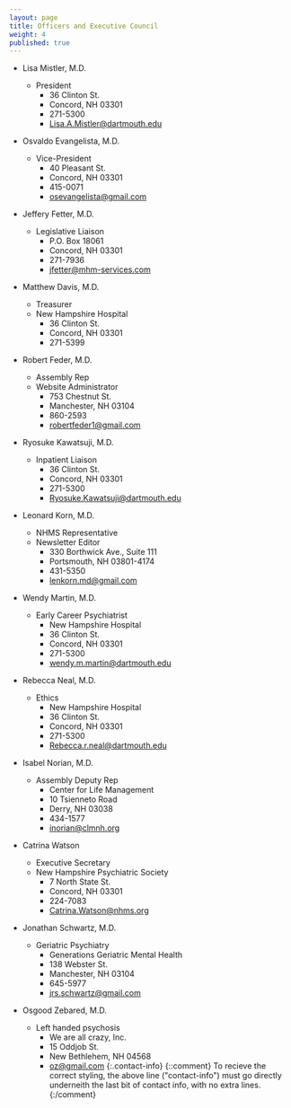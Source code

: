 ```yaml
---
layout: page
title: Officers and Executive Council
weight: 4
published: true
---
```


* Lisa Mistler, M.D.
  * President
    * 36 Clinton St.
    * Concord, NH 03301
    * 271-5300
    * <Lisa.A.Mistler@dartmouth.edu>

* Osvaldo Evangelista, M.D.
  * Vice-President
    * 40 Pleasant St.
    * Concord, NH 03301
    * 415-0071
    * <osevangelista@gmail.com>

* Jeffery Fetter, M.D.
  * Legislative Liaison
    * P.O. Box 18061
    * Concord, NH 03301
    * 271-7936
    * <jfetter@mhm-services.com>

* Matthew Davis, M.D.
  * Treasurer
  * New Hampshire Hospital
    * 36 Clinton St.
    * Concord, NH 03301
    * 271-5399

* Robert Feder, M.D.
  * Assembly Rep
  * Website Administrator
    * 753 Chestnut St.
    * Manchester, NH 03104
    * 860-2593
    * <robertfeder1@gmail.com>

* Ryosuke Kawatsuji, M.D.
  * Inpatient Liaison
    * 36 Clinton St.
    * Concord, NH 03301
    * 271-5300
    * <Ryosuke.Kawatsuji@dartmouth.edu>

* Leonard Korn, M.D.
  * NHMS Representative
  * Newsletter Editor
    * 330 Borthwick Ave., Suite 111
    * Portsmouth, NH 03801-4174
    * 431-5350
    * <lenkorn.md@gmail.com>

* Wendy Martin, M.D.
  * Early Career Psychiatrist
    * New Hampshire Hospital
    * 36 Clinton St.
    * Concord, NH 03301
    * 271-5300
    * <wendy.m.martin@dartmouth.edu>

* Rebecca Neal, M.D.
  * Ethics
    * New Hampshire Hospital
    * 36 Clinton St.
    * Concord, NH 03301
    * 271-5300
    * <Rebecca.r.neal@dartmouth.edu>

* Isabel Norian, M.D.
  * Assembly Deputy Rep
    * Center for Life Management
    * 10 Tsienneto Road
    * Derry, NH 03038
    * 434-1577
    * <inorian@clmnh.org>

* Catrina Watson
  * Executive Secretary
  * New Hampshire Psychiatric Society
    * 7 North State St.
    * Concord, NH 03301
    * 224-7083
    * <Catrina.Watson@nhms.org>

* Jonathan Schwartz, M.D.
  * Geriatric Psychiatry
    * Generations Geriatric Mental Health
    * 138 Webster St.
    * Manchester, NH 03104
    * 645-5977
    * <jrs.schwartz@gmail.com>
    
* Osgood Zebared, M.D.
  * Left handed psychosis
    * We are all crazy, Inc.
    * 15 Oddjob St.
    * New Bethlehem, NH  04568
    * <oz@gmail.com>
{:.contact-info}
{::comment}
To recieve the correct styling, the above line ("contact-info") must go directly
underneith the last bit of contact info, with no extra lines.
{:/comment}
